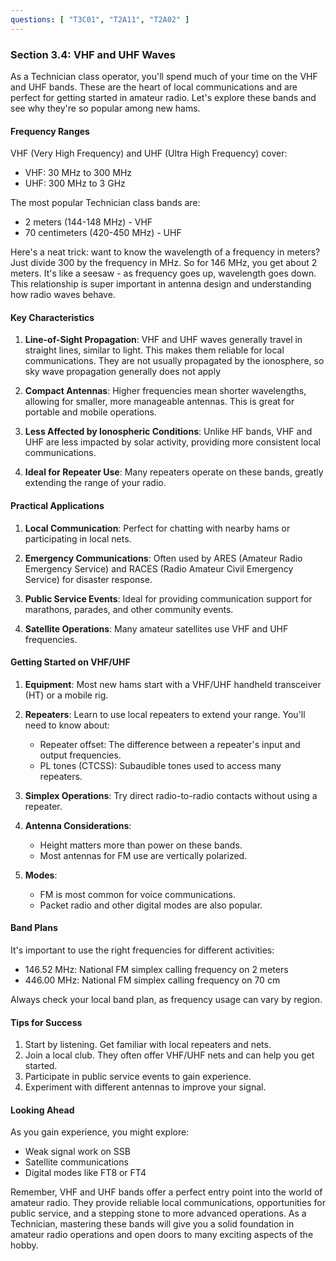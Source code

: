 ```yaml
---
questions: [ "T3C01", "T2A11", "T2A02" ]
---
```


### Section 3.4: VHF and UHF Waves

As a Technician class operator, you'll spend much of your time on the VHF and UHF bands. These are the heart of local communications and are perfect for getting started in amateur radio. Let's explore these bands and see why they're so popular among new hams.

#### Frequency Ranges

VHF (Very High Frequency) and UHF (Ultra High Frequency) cover:
- VHF: 30 MHz to 300 MHz
- UHF: 300 MHz to 3 GHz

The most popular Technician class bands are:
- 2 meters (144-148 MHz) - VHF
- 70 centimeters (420-450 MHz) - UHF

Here's a neat trick: want to know the wavelength of a frequency in meters? Just divide 300 by the frequency in MHz. So for 146 MHz, you get about 2 meters. It's like a seesaw - as frequency goes up, wavelength goes down. This relationship is super important in antenna design and understanding how radio waves behave.

#### Key Characteristics

1. **Line-of-Sight Propagation**: VHF and UHF waves generally travel in straight lines, similar to light. This makes them reliable for local communications. They are not usually propagated by the ionosphere, so sky wave propagation generally does not apply

2. **Compact Antennas**: Higher frequencies mean shorter wavelengths, allowing for smaller, more manageable antennas. This is great for portable and mobile operations.

3. **Less Affected by Ionospheric Conditions**: Unlike HF bands, VHF and UHF are less impacted by solar activity, providing more consistent local communications.

4. **Ideal for Repeater Use**: Many repeaters operate on these bands, greatly extending the range of your radio.



#### Practical Applications

1. **Local Communication**: Perfect for chatting with nearby hams or participating in local nets.

2. **Emergency Communications**: Often used by ARES (Amateur Radio Emergency Service) and RACES (Radio Amateur Civil Emergency Service) for disaster response.

3. **Public Service Events**: Ideal for providing communication support for marathons, parades, and other community events.

4. **Satellite Operations**: Many amateur satellites use VHF and UHF frequencies.

#### Getting Started on VHF/UHF

1. **Equipment**: Most new hams start with a VHF/UHF handheld transceiver (HT) or a mobile rig.

2. **Repeaters**: Learn to use local repeaters to extend your range. You'll need to know about:
   - Repeater offset: The difference between a repeater's input and output frequencies.
   - PL tones (CTCSS): Subaudible tones used to access many repeaters.

3. **Simplex Operations**: Try direct radio-to-radio contacts without using a repeater.

4. **Antenna Considerations**: 
   - Height matters more than power on these bands.
   - Most antennas for FM use are vertically polarized.

5. **Modes**: 
   - FM is most common for voice communications.
   - Packet radio and other digital modes are also popular.

#### Band Plans

It's important to use the right frequencies for different activities:
- 146.52 MHz: National FM simplex calling frequency on 2 meters
- 446.00 MHz: National FM simplex calling frequency on 70 cm

Always check your local band plan, as frequency usage can vary by region.

#### Tips for Success

1. Start by listening. Get familiar with local repeaters and nets.
2. Join a local club. They often offer VHF/UHF nets and can help you get started.
3. Participate in public service events to gain experience.
4. Experiment with different antennas to improve your signal.

#### Looking Ahead

As you gain experience, you might explore:
- Weak signal work on SSB
- Satellite communications
- Digital modes like FT8 or FT4

Remember, VHF and UHF bands offer a perfect entry point into the world of amateur radio. They provide reliable local communications, opportunities for public service, and a stepping stone to more advanced operations. As a Technician, mastering these bands will give you a solid foundation in amateur radio operations and open doors to many exciting aspects of the hobby.
